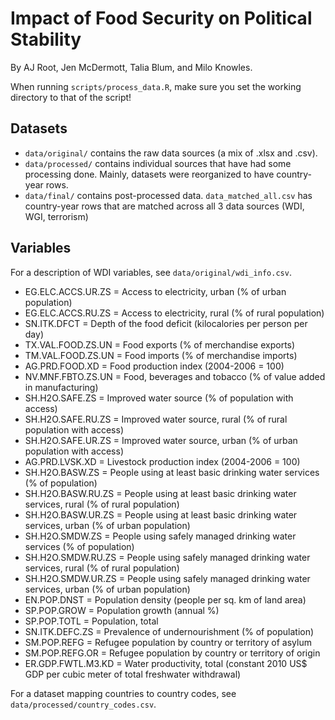 # Impact of Food Security on Political Stability
By AJ Root, Jen McDermott, Talia Blum, and Milo Knowles.

When running ```scripts/process_data.R```, make sure you set the working directory to that of the script!

## Datasets
- ```data/original/``` contains the raw data sources (a mix of .xlsx and .csv).
- ```data/processed/``` contains individual sources that have had some processing done. Mainly, datasets were reorganized to have country-year rows.
- ```data/final/``` contains post-processed data. ```data_matched_all.csv``` has country-year rows that are matched across all 3 data sources (WDI, WGI, terrorism)

## Variables
For a description of WDI variables, see ```data/original/wdi_info.csv```.

- EG.ELC.ACCS.UR.ZS	= Access to electricity, urban (% of urban population)
- EG.ELC.ACCS.RU.ZS	= Access to electricity, rural (% of rural population)
- SN.ITK.DFCT	= Depth of the food deficit (kilocalories per person per day)
- TX.VAL.FOOD.ZS.UN	= Food exports (% of merchandise exports)
- TM.VAL.FOOD.ZS.UN	= Food imports (% of merchandise imports)
- AG.PRD.FOOD.XD = Food production index (2004-2006 = 100)
- NV.MNF.FBTO.ZS.UN	= Food, beverages and tobacco (% of value added in manufacturing)
- SH.H2O.SAFE.ZS = Improved water source (% of population with access)
- SH.H2O.SAFE.RU.ZS	= Improved water source, rural (% of rural population with access)
- SH.H2O.SAFE.UR.ZS	= Improved water source, urban (% of urban population with access)
- AG.PRD.LVSK.XD = Livestock production index (2004-2006 = 100)
- SH.H2O.BASW.ZS = People using at least basic drinking water services (% of population)
- SH.H2O.BASW.RU.ZS	= People using at least basic drinking water services, rural (% of rural population)
- SH.H2O.BASW.UR.ZS	= People using at least basic drinking water services, urban (% of urban population)
- SH.H2O.SMDW.ZS = People using safely managed drinking water services (% of population)
- SH.H2O.SMDW.RU.ZS	= People using safely managed drinking water services, rural (% of rural population)
- SH.H2O.SMDW.UR.ZS	= People using safely managed drinking water services, urban (% of urban population)
- EN.POP.DNST	= Population density (people per sq. km of land area)
- SP.POP.GROW	= Population growth (annual %)
- SP.POP.TOTL	= Population, total
- SN.ITK.DEFC.ZS = Prevalence of undernourishment (% of population)
- SM.POP.REFG	= Refugee population by country or territory of asylum
- SM.POP.REFG.OR = Refugee population by country or territory of origin
- ER.GDP.FWTL.M3.KD = Water productivity, total (constant 2010 US$ GDP per cubic meter of total freshwater withdrawal)

For a dataset mapping countries to country codes, see ```data/processed/country_codes.csv```.
